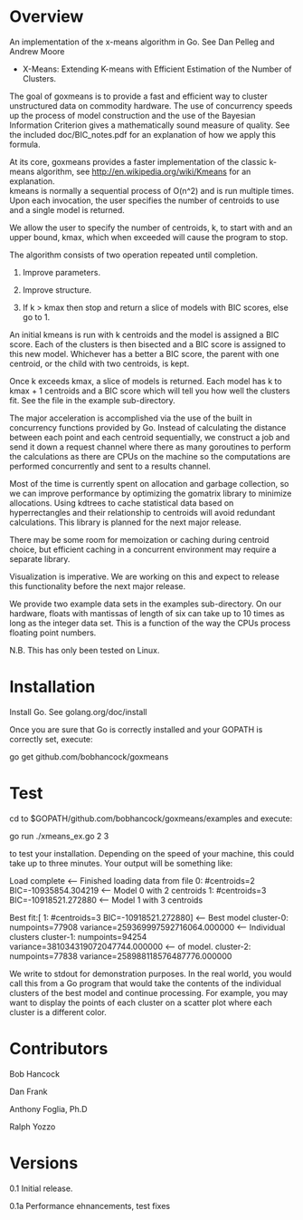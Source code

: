 Overview
=========
An implementation of the x-means algorithm in Go.  See Dan Pelleg and Andrew Moore
- X-Means: Extending K-means with Efficient Estimation of the Number of Clusters.

The goal of goxmeans is to provide a fast and efficient way to cluster 
unstructured data on commodity hardware.  The use of concurrency speeds up the 
process of model construction and the use of the Bayesian Information Criterion
gives a mathematically sound measure of quality.  See the included 
doc/BIC_notes.pdf for an explanation of how we apply this formula.

At its core, goxmeans provides a faster implementation of the classic k-means 
algorithm, see http://en.wikipedia.org/wiki/Kmeans for an explanation.  
kmeans is normally a sequential process of O(n^2) and is run multiple times.  
Upon each invocation, the user specifies the number of centroids to use and a
single model is returned. 

We allow the user to specify the number of centroids, k, to start with and
an upper bound, kmax, which when exceeded will cause the program to stop.  

The algorithm consists of two operation repeated until completion.

1. Improve parameters.

2. Improve structure.

3. If k > kmax then stop and return a slice of models with BIC scores, else go to 1.

An initial kmeans is run with k centroids and the model is assigned a BIC score. 
Each of the clusters is then bisected and a BIC score is assigned to this new 
model.  Whichever has a better a BIC score, the parent with one centroid, or 
the child with two centroids, is kept.

Once k exceeds kmax, a slice of models is returned.  Each model has k to kmax + 1
centroids and a BIC score which will tell you how well the clusters fit.  See 
the file in the example sub-directory.

The major acceleration is accomplished via the use of the built in concurrency 
functions provided by Go.  Instead of calculating the distance between each 
point and each centroid sequentially, we construct a job and send it down a 
request channel where there as many goroutines to perform the calculations as 
there are CPUs on the machine so the computations are performed concurrently 
and sent to a results channel. 

Most of the time is currently spent on allocation and garbage collection, so we 
can improve performance by optimizing the gomatrix library to minimize 
allocations.  Using kdtrees to cache statistical data based on hyperrectangles 
and their relationship to centroids will avoid redundant calculations.  This 
library is planned for the next major release.  

There may be some room for memoization or caching during centroid choice, but 
efficient caching in a concurrent environment may require a separate library.

Visualization is imperative.  We are working on this and expect to release this
functionality before the next major release.

We provide two example data sets in the examples sub-directory.  On our hardware,
floats with mantissas of length of six can take up to 10 times as long as the 
integer data set.  This is a function of the way the CPUs process floating point 
numbers.

N.B. This has only been tested on Linux.


Installation
=============
Install Go.  See golang.org/doc/install

Once you are sure that Go is correctly installed and your GOPATH is correctly 
set, execute:

go get github.com/bobhancock/goxmeans


Test
====
cd to $GOPATH/github.com/bobhancock/goxmeans/examples and execute:

go run ./xmeans_ex.go 2 3

to test your installation.  Depending on the speed of your machine, this could
take up to three minutes.  Your output will be something like:

Load complete                         <-- Finished loading data from file
0: #centroids=2 BIC=-10935854.304219  <-- Model 0 with 2 centroids
1: #centroids=3 BIC=-10918521.272880  <-- Model 1 with 3 centroids

Best fit:[ 1: #centroids=3 BIC=-10918521.272880] <-- Best model
cluster-0: numpoints=77908  variance=259369997592716064.000000 <-- Individual clusters
cluster-1: numpoints=94254  variance=381034319072047744.000000 <-- of model.
cluster-2: numpoints=77838  variance=258988118576487776.000000

We write to stdout for demonstration purposes.  In the real world, you would call 
this from a Go program that would take the contents of the individual clusters of
the best model and continue processing.  For example, you may want to display the 
points of each cluster on a scatter plot where each cluster is a different
color.


Contributors
=============
Bob Hancock

Dan Frank

Anthony Foglia, Ph.D

Ralph Yozzo


Versions
=========
0.1  Initial release.

0.1a Performance ehnancements, test fixes
